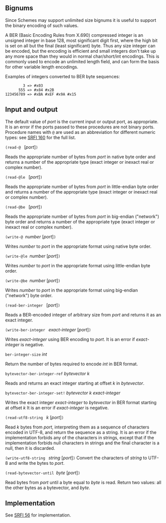 ## Bignums

Since Schemes may support unlimited size bignums it is useful to support the binary encoding
of such values.

A BER (Basic Encoding Rules from X.690) compressed integer is an unsigned integer in base 128,
most significant digit first, where the high bit is set on all but the final (least significant)
byte. Thus any size integer can be encoded, but the encoding is efficient and small integers
don't take up any more space than they would in normal char/short/int encodings.
This is commonly used to encode an unlimited length field, and can form the basis
for other variable length encodings.

Examples of integers converted to BER byte sequences:

            3 => #x03
          555 => #x84 #x2B
    123456789 => #xBA #xEF #x9A #x15

## Input and output

The default value of *port* is the current input or output port, as appropriate.
It is an error if the ports passed to these procedures are not binary ports.
Procedure names  with `@` are used as an abbreviation for different numeric
types: see [SRFI 160](http://srfi.schemers.org/srfi-160/srfi-160.html) for
the full list.

`(read-@ ` [*port*]`)`

Reads the appropriate number of bytes from *port* in native byte order
and returns a number of the appropriate type
(exact integer or inexact real or complex number).

`(read-@le ` [*port*]`)`

Reads the appropriate number of bytes from *port* in little-endian byte order
and returns a number of the appropriate type (exact integer or inexact real or complex number).

`(read-@be ` [*port*]`)`

Reads the appropriate number of bytes from *port* in big-endian ("network") byte order
and returns a number of the appropriate type (exact integer or inexact real or complex number).

`(write-@ `*number* [*port*]`)`

Writes *number* to *port* in the appropriate format using native byte order.

`(write-@le `*number* [*port*]`)`

Writes *number* to *port* in the appropriate format using little-endian byte order.

`(write-@be `*number* [*port*]`)`

Writes *number* to *port* in the appropriate format using big-endian ("network") byte order.

`(read-ber-integer ` [*port*]`)`

Reads a BER-encoded integer of arbitrary size
from *port* and returns it as an exact integer.

`(write-ber-integer ` *exact-integer* [*port*]`)`

Writes *exact-integer* using BER encoding to *port*.
It is an error if *exact-integer* is negative.

`ber-integer-size` _int_

Return the number of bytes required to encode _int_ in BER format.

`bytevector-ber-integer-ref` _bytevector k_

Reads and returns an exact integer starting at offset _k_ in _bytevector_.

`bytevector-ber-integer-set!` _bytevector k exact-integer_

Writes the exact integer _exact-integer_ to _bytevector_ in BER format starting at offset _k_
It is an error if _exact-integer_ is negative.

`(read-utf8-string ` *k* [*port*]`)`

Read *k* bytes from *port*, interpreting them as a sequence of characters encoded in UTF-8,
and return the sequence as a string.  It is an error if the implementation
forbids any of the characters in strings, except that if the implementation
forbids null characters in strings and the final character is a null,
then it is discarded.

`(write-utf8-string ` *string* [*port*]`)`
Convert the characters of *string* to UTF-8
and write the bytes to *port*.

`(read-bytevector-until `*byte* [*port*]`)`

Read bytes from *port* until a byte equal to *byte* is read. 
Return two values: all the other bytes as a bytevector,
and *byte*.



## Implementation

See [SRFI 56](http://srfi.schemers.org/srfi-56/srfi-56.html) for implementation.



